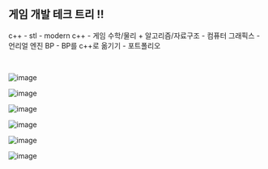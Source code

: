 ## 게임 개발 테크 트리 !!

c++ - stl - modern c++ - 게임 수학/물리 + 알고리즘/자료구조 - 컴퓨터 그래픽스 - 언리얼 엔진 BP - BP를 c++로 옮기기 - 포트폴리오


<br>

![image](https://user-images.githubusercontent.com/96330958/148706578-7f5f1ee8-76ef-47bd-9d18-664d7b14eb2f.png)

![image](https://user-images.githubusercontent.com/96330958/148706606-d9159e92-c61d-44f6-8ab9-30eb3979609f.png)

![image](https://user-images.githubusercontent.com/96330958/148706625-51d6bb07-40ac-42e4-aa02-90feb5f0e7fa.png)

![image](https://user-images.githubusercontent.com/96330958/148706639-31de8024-455f-49f4-9714-777e364b9aa4.png)

![image](https://user-images.githubusercontent.com/96330958/148706653-5be0f60d-0bb6-4f2e-b548-426e743c3de2.png)

![image](https://user-images.githubusercontent.com/96330958/148706658-fb8107b0-2b66-443b-8aa7-44e8f5428168.png)
